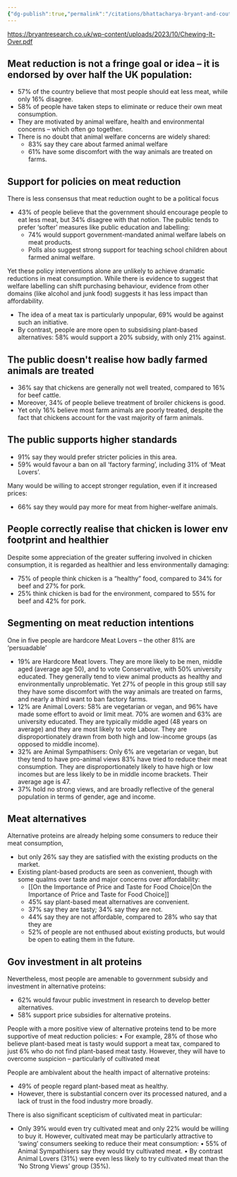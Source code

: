 ```yaml
---
{"dg-publish":true,"permalink":"/citations/bhattacharya-bryant-and-couture-2023/","tags":["citation","report","bryant_insight","cultivated_meat","consumer_attitudes","alternative_proteins"],"created":"2025-10-23T17:42:46.847+01:00","updated":"2025-10-23T18:06:08.959+01:00"}
---
```


https://bryantresearch.co.uk/wp-content/uploads/2023/10/Chewing-It-Over.pdf

## Meat reduction is not a fringe goal or idea – it is endorsed by over half the UK population:
- 57% of the country believe that most people should eat less meat, while only 16% disagree.
- 58% of people have taken steps to eliminate or reduce their own meat consumption.
- They are motivated by animal welfare, health and environmental concerns – which often go together.
- There is no doubt that animal welfare concerns are widely shared:
	- 83% say they care about farmed animal welfare
	- 61% have some discomfort with the way animals are treated on farms.

## Support for policies on meat reduction
There is less consensus that meat reduction ought to be a political focus
- 43% of people believe that the government should encourage people to eat less meat, but 34% disagree with that notion.
The public tends to prefer ‘softer’ measures like public education and labelling:
	- 74% would support government-mandated animal welfare labels on meat products.
	- Polls also suggest strong support for teaching school children about farmed animal welfare.

Yet these policy interventions alone are unlikely to achieve dramatic reductions in meat consumption. While there is evidence to suggest that welfare labelling can shift purchasing behaviour, evidence from other domains (like alcohol and junk food) suggests it has less impact than affordability.

- The idea of a meat tax is particularly unpopular, 69% would be against such an initiative.
- By contrast, people are more open to subsidising plant-based alternatives: 58% would support a 20% subsidy, with only 21% against.

## The public doesn't realise how badly farmed animals are treated
- 36% say that chickens are generally not well treated, compared to 16% for beef cattle.
- Moreover, 34% of people believe treatment of broiler chickens is good.
- Yet only 16% believe most farm animals are poorly treated, despite the fact that chickens account for the vast majority of farm animals.

## The public supports higher standards
- 91% say they would prefer stricter policies in this area.
- 59% would favour a ban on all ‘factory farming’, including 31% of ‘Meat Lovers’.

Many would be willing to accept stronger regulation, even if it increased prices:
- 66% say they would pay more for meat from higher-welfare animals.

## People correctly realise that chicken is lower env footprint and healthier
Despite some appreciation of the greater suffering involved in chicken consumption, it is regarded as healthier and less environmentally damaging:
- 75% of people think chicken is a “healthy” food, compared to 34% for beef and 27% for pork.
- 25% think chicken is bad for the environment, compared to 55% for beef and 42% for pork.

## Segmenting on meat reduction intentions
One in five people are hardcore Meat Lovers – the other 81% are ‘persuadable’
- 19% are Hardcore Meat lovers. They are more likely to be men, middle aged (average age 50), and to vote Conservative, with 50% university educated. They generally tend to view animal products as healthy and environmentally unproblematic. Yet 27% of people in this group still say they have some discomfort with the way animals are treated on farms, and nearly a third want to ban factory farms.
- 12% are Animal Lovers: 58% are vegetarian or vegan, and 96% have made some effort to avoid or limit meat. 70% are women and 63% are university educated. They are typically middle aged (48 years on average) and they are most likely to vote Labour. They are disproportionately drawn from both high and low-income groups (as opposed to middle income).
- 32% are Animal Sympathisers: Only 6% are vegetarian or vegan, but they tend to have pro-animal views 83% have tried to reduce their meat consumption. They are disproportionately likely to have high or low incomes but are less likely to be in middle income brackets. Their average age is 47.
- 37% hold no strong views, and are broadly reflective of the general population in terms of gender, age and income.

## Meat alternatives
Alternative proteins are already helping some consumers to reduce their meat consumption, 
- but only 26% say they are satisfied with the existing products on the market.
- Existing plant-based products are seen as convenient, though with some qualms over taste and major concerns over affordability:
	- [[On the Importance of Price and Taste for Food Choice\|On the Importance of Price and Taste for Food Choice]]
	- 45% say plant-based meat alternatives are convenient.
	- 37% say they are tasty; 34% say they are not.
	- 44% say they are not affordable, compared to 28% who say that they are
	- 52% of people are not enthused about existing products, but would be open to eating them in the future.

## Gov investment in alt proteins
Nevertheless, most people are amenable to government subsidy and investment
in alternative proteins:
- 62% would favour public investment in research to develop better alternatives.
- 58% support price subsidies for alternative proteins.


People with a more positive view of alternative proteins tend to be more supportive of meat reduction policies:
• For example, 28% of those who believe plant-based meat is tasty would
support a meat tax, compared to just 6% who do not find plant-based meat
tasty.
However, they will have to overcome suspicion – particularly of cultivated
meat

People are ambivalent about the health impact of alternative proteins:
- 49% of people regard plant-based meat as healthy.
- However, there is substantial concern over its processed natured, and a lack of trust in the food industry more broadly.

There is also significant scepticism of cultivated meat in particular:
- Only 39% would even try cultivated meat and only 22% would be willing to buy it.
However, cultivated meat may be particularly attractive to ‘swing’ consumers
seeking to reduce their meat consumption:
• 55% of Animal Sympathisers say they would try cultivated meat.
• By contrast Animal Lovers (31%) were even less likely to try cultivated meat
than the ‘No Strong Views’ group (35%).